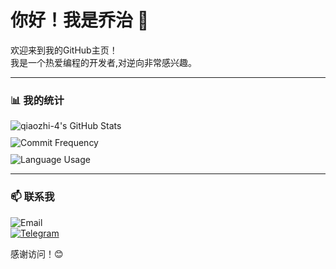 # 你好！我是乔治 👋

欢迎来到我的GitHub主页！  
我是一个热爱编程的开发者,对逆向非常感兴趣。

---

### 📊 我的统计
<div style="display: grid;   gap: 10px;">
  <img src="https://github-readme-stats.vercel.app/api?username=qiaozhi-4&show_icons=true&theme=tokyonight&count_private=true&include_all_commits=true" alt="qiaozhi-4's GitHub Stats" />
  <img src="https://github-readme-streak-stats.herokuapp.com/?user=qiaozhi-4&theme=tokyonight" alt="Commit Frequency" />
  <img src="https://github-readme-stats.vercel.app/api/top-langs/?username=qiaozhi-4&layout=compact&theme=tokyonight&langs_count=8" alt="Language Usage" />
</div>

---

### 📫 联系我
![Email](https://img.shields.io/badge/Email-18890176107@163.com-D14836?style=flat-square&logo=163&logoColor=white)  
[![Telegram](https://img.shields.io/badge/Telegram-@XGeorgeSE-2CA5E0?style=flat-square&logo=telegram&logoColor=white)](https://t.me/XGeorgeSE)

感谢访问！😊

